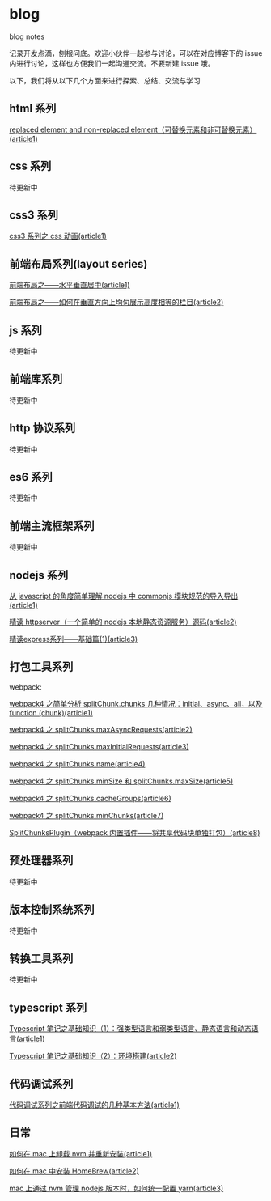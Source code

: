 # blog

blog notes

记录开发点滴，刨根问底。欢迎小伙伴一起参与讨论，可以在对应博客下的 issue 内进行讨论，这样也方便我们一起沟通交流。不要新建 issue 哦。

以下，我们将从以下几个方面来进行探索、总结、交流与学习

## html 系列

[replaced element and non-replaced element（可替换元素和非可替换元素）(article1)](https://github.com/yaodebian/blog/issues/8)

## css 系列

待更新中

## css3 系列

[css3 系列之 css 动画(article1)](https://github.com/yaodebian/blog/issues/1)

## 前端布局系列(layout series)

[前端布局之——水平垂直居中(article1)](https://github.com/yaodebian/blog/issues/3)

[前端布局之——如何在垂直方向上均匀展示高度相等的栏目(article2)](https://github.com/yaodebian/blog/issues/4)

## js 系列

待更新中

## 前端库系列

待更新中

## http 协议系列

待更新中

## es6 系列

待更新中

## 前端主流框架系列

待更新中

## nodejs 系列

[从 javascript 的角度简单理解 nodejs 中 commonjs 模块规范的导入导出(article1)](https://github.com/yaodebian/blog/issues/19)

[精读 httpserver（一个简单的 nodejs 本地静态资源服务）源码(article2)](https://github.com/yaodebian/blog/issues/20)

[精读express系列——基础篇(1)(article3)](https://github.com/yaodebian/blog/issues/21)

## 打包工具系列

webpack:

[webpack4 之简单分析 splitChunk.chunks 几种情况：initial、async、all，以及 function (chunk)(article1)](https://github.com/yaodebian/blog/issues/9)

[webpack4 之 splitChunks.maxAsyncRequests(article2)](https://github.com/yaodebian/blog/issues/10)

[webpack4 之 splitChunks.maxInitialRequests(article3)](https://github.com/yaodebian/blog/issues/11)

[webpack4 之 splitChunks.name(article4)](https://github.com/yaodebian/blog/issues/12)

[webpack4 之 splitChunks.minSize 和 splitChunks.maxSize(article5)](https://github.com/yaodebian/blog/issues/13)

[webpack4 之 splitChunks.cacheGroups(article6)](https://github.com/yaodebian/blog/issues/14)

[webpack4 之 splitChunks.minChunks(article7)](https://github.com/yaodebian/blog/issues/15)

[SplitChunksPlugin（webpack 内置插件——将共享代码块单独打包）(article8)](https://github.com/yaodebian/blog/issues/16)

## 预处理器系列

待更新中

## 版本控制系统系列

待更新中

## 转换工具系列

待更新中

## typescript 系列

[Typescript 笔记之基础知识（1）：强类型语言和弱类型语言、静态语言和动态语言(article1)](https://github.com/yaodebian/blog/issues/17)

[Typescript 笔记之基础知识（2）：环境搭建(article2)](https://github.com/yaodebian/blog/issues/18)

## 代码调试系列

[代码调试系列之前端代码调试的几种基本方法(article1)](https://github.com/yaodebian/blog/issues/2)

## 日常

[如何在 mac 上卸载 nvm 并重新安装(article1)](https://github.com/yaodebian/blog/issues/5)

[如何在 mac 中安装 HomeBrew(article2)](https://github.com/yaodebian/blog/issues/6)

[mac 上通过 nvm 管理 nodejs 版本时，如何统一配置 yarn(article3)](https://github.com/yaodebian/blog/issues/7)
